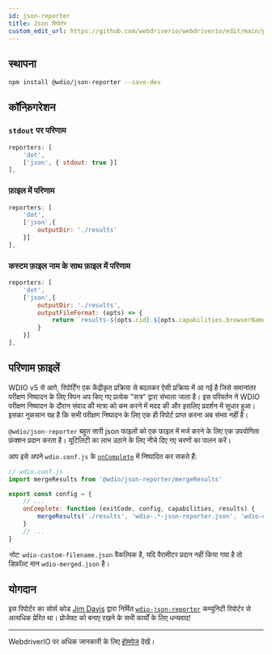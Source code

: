 ```yaml
---
id: json-reporter
title: Json रिपोर्टर
custom_edit_url: https://github.com/webdriverio/webdriverio/edit/main/packages/wdio-json-reporter/README.md
---
```




## स्थापना

```bash
npm install @wdio/json-reporter --save-dev
```

## कॉन्फ़िगरेशन

### `stdout` पर परिणाम

```js
reporters: [
    'dot',
    ['json', { stdout: true }]
],
```

### फ़ाइल में परिणाम

```js
reporters: [
    'dot',
    ['json',{
        outputDir: './results'
    }]
],
```

### कस्टम फ़ाइल नाम के साथ फ़ाइल में परिणाम

```js
reporters: [
    'dot',
    ['json',{
        outputDir: './results',
        outputFileFormat: (opts) => {
            return `results-${opts.cid}.${opts.capabilities.browserName}.json`
        }
    }]
],
```

## परिणाम फ़ाइलें

WDIO v5 से आगे, रिपोर्टिंग एक केंद्रीकृत प्रक्रिया से बदलकर ऐसी प्रक्रिया में आ गई है जिसे समानांतर परीक्षण निष्पादन के लिए स्पिन अप किए गए प्रत्येक "सत्र" द्वारा संभाला जाता है। इस परिवर्तन ने WDIO परीक्षण निष्पादन के दौरान संवाद की मात्रा को कम करने में मदद की और इसलिए प्रदर्शन में सुधार हुआ। इसका नुकसान यह है कि सभी परीक्षण निष्पादन के लिए एक ही रिपोर्ट प्राप्त करना अब संभव नहीं है।

`@wdio/json-reporter` बहुत सारी json फाइलों को एक फाइल में मर्ज करने के लिए एक उपयोगिता फ़ंक्शन प्रदान करता है। यूटिलिटी का लाभ उठाने के लिए नीचे दिए गए चरणों का पालन करें।

आप इसे अपने `wdio.conf.js` के [`onComplete`](https://webdriver.io/docs/configuration#oncomplete) में निष्पादित कर सकते हैं:

```javascript
// wdio.conf.js
import mergeResults from '@wdio/json-reporter/mergeResults'

export const config = {
    // ...
    onComplete: function (exitCode, config, capabilities, results) {
        mergeResults('./results', 'wdio-.*-json-reporter.json', 'wdio-custom-filename.json')
    }
    // ...
}
```

_नोट:_ `wdio-custom-filename.json` वैकल्पिक है, यदि पैरामीटर प्रदान नहीं किया गया है तो डिफ़ॉल्ट मान `wdio-merged.json` है।

## योगदान

इस रिपोर्टर का सोर्स कोड [Jim Davis](https://github.com/fijijavis) द्वारा निर्मित [`wdio-json-reporter`](https://github.com/fijijavis/wdio-json-reporter) कम्युनिटी रिपोर्टर से अत्यधिक प्रेरित था। प्रोजेक्ट को बनाए रखने के सभी कार्यों के लिए धन्यवाद!

---

WebdriverIO पर अधिक जानकारी के लिए [होमपेज](http://webdriver.io) देखें।